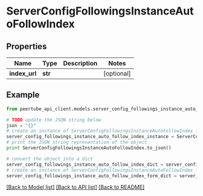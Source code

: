 # ServerConfigFollowingsInstanceAutoFollowIndex


## Properties
Name | Type | Description | Notes
------------ | ------------- | ------------- | -------------
**index_url** | **str** |  | [optional] 

## Example

```python
from peertube_api_client.models.server_config_followings_instance_auto_follow_index import ServerConfigFollowingsInstanceAutoFollowIndex

# TODO update the JSON string below
json = "{}"
# create an instance of ServerConfigFollowingsInstanceAutoFollowIndex from a JSON string
server_config_followings_instance_auto_follow_index_instance = ServerConfigFollowingsInstanceAutoFollowIndex.from_json(json)
# print the JSON string representation of the object
print ServerConfigFollowingsInstanceAutoFollowIndex.to_json()

# convert the object into a dict
server_config_followings_instance_auto_follow_index_dict = server_config_followings_instance_auto_follow_index_instance.to_dict()
# create an instance of ServerConfigFollowingsInstanceAutoFollowIndex from a dict
server_config_followings_instance_auto_follow_index_form_dict = server_config_followings_instance_auto_follow_index.from_dict(server_config_followings_instance_auto_follow_index_dict)
```
[[Back to Model list]](../README.md#documentation-for-models) [[Back to API list]](../README.md#documentation-for-api-endpoints) [[Back to README]](../README.md)


